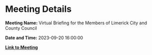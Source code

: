 # Meeting Details

**Meeting Name:** Virtual Briefing for the Members of Limerick City and County Council

**Date and Time:** 2023-09-20 16:00:00

**[Link to Meeting](https://www.limerick.ie/council/whats-on/virtual-briefing-for-the-members-of-limerick-city-and-county-council)**
